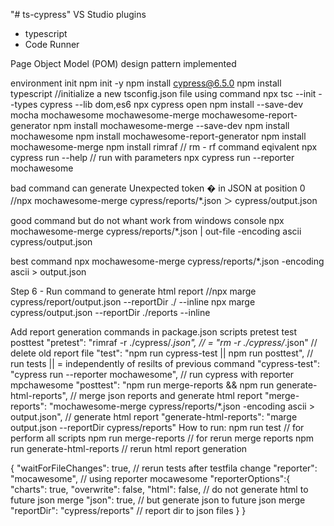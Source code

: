 "# ts-cypress" 
 VS Studio plugins 
 - typescript
 - Code Runner

 Page Object Model (POM) design pattern implemented
 
 environment init
 npm init -y
 npm install cypress@6.5.0
 npm install typescript
//initialize a new tsconfig.json file using command
 npx tsc --init --types cypress --lib dom,es6
 npx cypress open
npm install --save-dev mocha mochawesome mochawesome-merge mochawesome-report-generator
npm install mochawesome-merge --save-dev
 npm install mochawesome
 npm install mochawesome-report-generator
 npm install mochawesome-merge
 npm install rimraf // rm - rf command eqivalent
 npx cypress run --help // run with parameters
 npx cypress run --reporter mochawesome

 bad command can generate Unexpected token � in JSON at position 0
 //npx mochawesome-merge cypress/reports/*.json ＞ cypress/output.json

good command but do not whant work from windows console
npx mochawesome-merge cypress/reports/*.json | out-file -encoding ascii cypress/output.json

best command
npx mochawesome-merge cypress/reports/*.json  -encoding ascii > output.json

Step 6 - Run command to generate html report
//npx marge cypress/report/output.json --reportDir ./ --inline
npx marge cypress/output.json --reportDir ./reports --inline

Add report generation commands
in package.json scripts
pretest
test
posttest
    "pretest": "rimraf -r ./cypress/*.json", // = "rm -r ./cypress/*.json" // delete old report file
    "test": "npm run cypress-test || npm run posttest", //  run tests || = independently of resilts of previous command
    "cypress-test": "cypress run --reporter mochawesome", // run cypress  with reporter mpchawesome
    "posttest": "npm run merge-reports && npm run generate-html-reports", // merge json reports  and generate html report
    "merge-reports": "mochawesome-merge cypress/reports/*.json  -encoding ascii > output.json", // generate html report
    "generate-html-reports": "marge output.json --reportDir cypress/reports"
How to run:
npm run test // for perform all scripts
npm run merge-reports // for rerun merge reports
npm run generate-html-reports // rerun html report generation

{
    "waitForFileChanges": true, // rerun tests after testfila change
    "reporter": "mocawesome", // using reporter mocawesome
    "reporterOptions":{
        "charts": true,
        "overwrite": false,
        "html": false,  // do not generate html to future json merge
        "json": true,   // but generate json to future json merge
        "reportDir": "cypress/reports" // report dir to json files
    }
}
